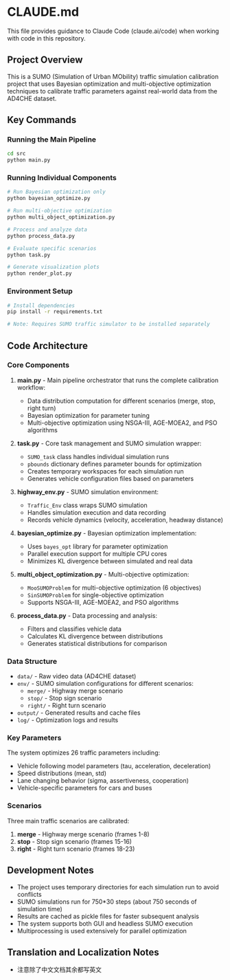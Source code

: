 # CLAUDE.md

This file provides guidance to Claude Code (claude.ai/code) when working with code in this repository.

## Project Overview

This is a SUMO (Simulation of Urban MObility) traffic simulation calibration project that uses Bayesian optimization and multi-objective optimization techniques to calibrate traffic parameters against real-world data from the AD4CHE dataset.

## Key Commands

### Running the Main Pipeline
```bash
cd src
python main.py
```

### Running Individual Components
```bash
# Run Bayesian optimization only
python bayesian_optimize.py

# Run multi-objective optimization
python multi_object_optimization.py

# Process and analyze data
python process_data.py

# Evaluate specific scenarios
python task.py

# Generate visualization plots
python render_plot.py
```

### Environment Setup
```bash
# Install dependencies
pip install -r requirements.txt

# Note: Requires SUMO traffic simulator to be installed separately
```

## Code Architecture

### Core Components

1. **main.py** - Main pipeline orchestrator that runs the complete calibration workflow:
   - Data distribution computation for different scenarios (merge, stop, right turn)
   - Bayesian optimization for parameter tuning
   - Multi-objective optimization using NSGA-III, AGE-MOEA2, and PSO algorithms

2. **task.py** - Core task management and SUMO simulation wrapper:
   - `SUMO_task` class handles individual simulation runs
   - `pbounds` dictionary defines parameter bounds for optimization
   - Creates temporary workspaces for each simulation run
   - Generates vehicle configuration files based on parameters

3. **highway_env.py** - SUMO simulation environment:
   - `Traffic_Env` class wraps SUMO simulation
   - Handles simulation execution and data recording
   - Records vehicle dynamics (velocity, acceleration, headway distance)

4. **bayesian_optimize.py** - Bayesian optimization implementation:
   - Uses `bayes_opt` library for parameter optimization
   - Parallel execution support for multiple CPU cores
   - Minimizes KL divergence between simulated and real data

5. **multi_object_optimization.py** - Multi-objective optimization:
   - `MooSUMOProblem` for multi-objective optimization (6 objectives)
   - `SinSUMOProblem` for single-objective optimization
   - Supports NSGA-III, AGE-MOEA2, and PSO algorithms

6. **process_data.py** - Data processing and analysis:
   - Filters and classifies vehicle data
   - Calculates KL divergence between distributions
   - Generates statistical distributions for comparison

### Data Structure

- `data/` - Raw video data (AD4CHE dataset)
- `env/` - SUMO simulation configurations for different scenarios:
  - `merge/` - Highway merge scenario
  - `stop/` - Stop sign scenario  
  - `right/` - Right turn scenario
- `output/` - Generated results and cache files
- `log/` - Optimization logs and results

### Key Parameters

The system optimizes 26 traffic parameters including:
- Vehicle following model parameters (tau, acceleration, deceleration)
- Speed distributions (mean, std)
- Lane changing behavior (sigma, assertiveness, cooperation)
- Vehicle-specific parameters for cars and buses

### Scenarios

Three main traffic scenarios are calibrated:
1. **merge** - Highway merge scenario (frames 1-8)
2. **stop** - Stop sign scenario (frames 15-16)
3. **right** - Right turn scenario (frames 18-23)

## Development Notes

- The project uses temporary directories for each simulation run to avoid conflicts
- SUMO simulations run for 750*30 steps (about 750 seconds of simulation time)
- Results are cached as pickle files for faster subsequent analysis
- The system supports both GUI and headless SUMO execution
- Multiprocessing is used extensively for parallel optimization

## Translation and Localization Notes

- 注意除了中文文档其余都写英文